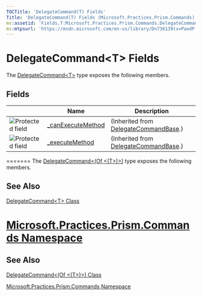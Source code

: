 ```yaml
---
TOCTitle: 'DelegateCommand(T) Fields'
Title: 'DelegateCommand(T) Fields (Microsoft.Practices.Prism.Commands)'
ms:assetid: 'Fields.T:Microsoft.Practices.Prism.Commands.DelegateCommand\`1'
ms:mtpsurl: 'https://msdn.microsoft.com/en-us/library/Dn736139(v=PandP.50)'
---
```


# DelegateCommand&lt;T&gt; Fields

The [DelegateCommand&lt;T&gt;](https://msdn.microsoft.com/en-us/library/gg431410(v=pandp.50)) type exposes the following members.


## Fields

|| Name | Description |
|---|---|---|
|![](https://msdn.microsoft.com/en-us/Dn736139.protfield(en-us,PandP.50).gif "Protected field") | [\_canExecuteMethod](https://msdn.microsoft.com/en-us/library/microsoft.practices.prism.commands.delegatecommandbase._canexecutemethod(v=pandp.50))|(Inherited from [DelegateCommandBase](https://msdn.microsoft.com/en-us/library/microsoft.practices.prism.commands.delegatecommandbase(v=pandp.50)).)|
|![](https://msdn.microsoft.com/en-us/Dn736139.protfield(en-us,PandP.50).gif "Protected field")| [\_executeMethod](https://msdn.microsoft.com/en-us/library/microsoft.practices.prism.commands.delegatecommandbase._executemethod(v=pandp.50))|(Inherited from [DelegateCommandBase](https://msdn.microsoft.com/en-us/library/microsoft.practices.prism.commands.delegatecommandbase(v=pandp.50)).)|
=======
The [DelegateCommand&lt;(Of &lt;(T&gt;)&gt;)](https://msdn.microsoft.com/t:microsoft.practices.prism.commands.delegatecommand%601) type exposes the following members.


## See Also

[DelegateCommand&lt;T&gt; Class](https://msdn.microsoft.com/en-us/library/gg431410(v=pandp.50))


[Microsoft.Practices.Prism.Commands Namespace](https://msdn.microsoft.com/en-us/library/microsoft.practices.prism.commands(v=pandp.50))
=======
See Also
--------


[DelegateCommand&lt;(Of &lt;(T&gt;)&gt;) Class](https://msdn.microsoft.com/t:microsoft.practices.prism.commands.delegatecommand%601)

[Microsoft.Practices.Prism.Commands Namespace](https://msdn.microsoft.com/n:microsoft.practices.prism.commands)

